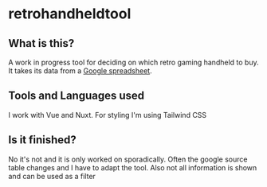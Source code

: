 # retrohandheldtool

## What is this?

A work in progress tool for deciding on which retro gaming handheld to buy. It takes its data from a [Google spreadsheet](https://docs.google.com/spreadsheets/d/1irg60f9qsZOkhp0cwOU7Cy4rJQeyusEUzTNQzhoTYTU).

## Tools and Languages used

I work with Vue and Nuxt. For styling I'm using Tailwind CSS

## Is it finished?

No it's not and it is only worked on sporadically. Often the google source table changes and I have to adapt the tool. Also not all information is shown and can be used as a filter

